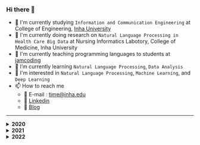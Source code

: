 ### Hi there 👋
<!-- - 📝 My Resume:  -->
- 🏫 I'm currently studying `Information and Communication Engineering` at College of Engineering, [Inha University](https://www.inha.ac.kr/)
- 🤔 I'm currently doing research on `Natural Language Processing in Health Care Big Data` at Nursing Informatics Labotory, College of Medicine, Inha University
- 🏢 I'm currently teaching programming languages to students at [jamcoding](https://jamcoding.co.kr/)
- 🌱 I’m currently learning `Natural Language Processing`, `Data Analysis`
- 🤔 I'm interested in `Natural Language Processing`, `Machine Learning`, and `Deep Learning`
- 📫 How to reach me
  - 📧 E-mail : time@inha.edu
  - 📘 [Linkedin](https://www.linkedin.com/in/dong-geon-lee-9a8647202/)
  - 📝 [Blog](https://oneonlee.tistory.com/)
<!-- - 🔭 I’m currently working on ... -->
<!-- - 🌱 I’m currently learning ... -->
<!-- - 👯 I’m looking to collaborate on ... -->
<!-- - 🤔 I’m looking for help with ... -->
<!-- - 💬 Ask me about ... -->
<!-- - 😄 Pronouns: ... -->
<!-- - ⚡ Fun fact: ... -->


---

<details>
  <summary><strong>2020</strong></summary>

- 생활코딩 "코딩야학 WEB1" - [Certificated](https://cert.yah.ac/?d=%EC%BD%94%EB%94%A9%EA%B3%B5%EB%B6%80%20%ED%8A%B8%EB%9E%99&n=%EC%9D%B4%EB%8F%99%EA%B1%B4&t=2&a=%EC%BD%94%EB%94%A9%EC%95%BC%ED%95%99)
- 생활코딩 "WEB2 - CSS" - [Review](https://oneonlee.tistory.com/8?category=938564)
- 책 "[HTML5 웹 프로그래밍 입문](http://www.yes24.com/Product/Goods/76897377)" - [Repository](https://github.com/oneonlee/WEB-Programming-Practice)
- 책 "인공지능 100점을 위한 파이썬 수학" - [Repository](https://github.com/oneonlee/Python-Math-for-AI)
- SEOUL VR·AR EXPO 2020 참석 - [Confirmation](https://user-images.githubusercontent.com/73745836/163523674-e6d63699-bd62-4c35-86e1-6b887e510dd0.jpg)
- 2020 제 4회 육군창업경진대회 참가 - [Review](https://oneonlee.tistory.com/3?category=938569)
- 스파르타코딩클럽 "크리스마스 특집: 나홀로코딩" - [Certificated](https://s3.ap-northeast-2.amazonaws.com/materials.spartacodingclub.kr/cert/img/5fd1cedae7b11d0865a27a78_5fdd5782922b59b9f312cdd6.jpg)
- Nomad Coders "바닐라 JS로 크롬 앱 만들기" - [Certificated](https://nomadcoders.co/certs/f18c2de1-f57f-47d6-b548-f68c17f9b5ec), [Repository](https://github.com/oneonlee/Vanilla-JS), [Review](https://oneonlee.tistory.com/12?category=938565)

</details>

<details>
  <summary><strong>2021</strong></summary>
  
- 생활코딩 "머신러닝 야학 2기" - [Certificated](https://cert.yah.ac/?d=2021-01-17&n=%EC%9D%B4%EB%8F%99%EA%B1%B4&t=2&a=%EB%A8%B8%EC%8B%A0%EB%9F%AC%EB%8B%9D%EC%95%BC%ED%95%99), [Repository](https://github.com/oneonlee/tensorflow.js-1), [Review](https://oneonlee.tistory.com/13)
- 인프런 "빠르게 git" - [Certificated](https://www.inflearn.com/certificate/431605-324744-2014298), [Repository](https://github.com/oneonlee/Computer-Science/tree/main/0.%20Git)
- 인프런 "<M.B.I.T> 테스트 페이지 만들기! with Django" - [Certificated](https://www.inflearn.com/certificate/431605-326541-2099133), [Repository](https://github.com/oneonlee/MBIT)
- Nomad Coders "Python으로 웹 스크래퍼 만들기" - [Repository](https://github.com/oneonlee/Python)
- 스파르타코딩클럽 "주식자동매매 종합반 4기" - [Certificated](https://s3.ap-northeast-2.amazonaws.com/materials.spartacodingclub.kr/cert/img/new_cert_60a6cdd601c8e533c7ce81c7_5fdd5782922b59b9f312cdd6.jpg)
- 스파르타코딩클럽 "이미지처리로 시작하는 딥러닝 20기" - [Repository](https://github.com/oneonlee/OpenCV-Python)
- 스파르타코딩클럽 "iOS 앱개발 기초반 4기" - [Repository](https://github.com/oneonlee/Swift)
- 인하대학교 수학과 소모임 MOD777 "딥러닝 논문 리뷰" (2021. 04 ~ 2021. 09) - [Repository](https://github.com/oneonlee/Deep-Learning-Paper-Review)
- [2021 스마트 해상물류 ICT멘토링 프로젝트](https://www.hanium.or.kr/upload/b0cf7e50-16a7-4b85-95e5-7dd475688de4.jpg) "스마트 항만 교통관제 시스템(사람-항만-선박-컨테이너)[21_HP048]" (2021. 03 ~ 2021. 11)- [Certificated](https://user-images.githubusercontent.com/73745836/162604948-aaad2759-bf5a-4182-b4bf-0c6bac1602ea.jpg)
- [2021 스마트 해상물류 경진대회](https://www.hanium.or.kr/portal/subscription/info.do?trackSeq=10) "어디라카고 (Where Cargo) <img width=1.5% alt="어디라카고" src="https://github.com/oneonlee/where-cargo/blob/main/frontend/src/logo-ver1.png?raw=true">  스마트 항만 주차정보시스템" (2021. 08 ~ 2021. 11) - [Repository](https://github.com/oneonlee/where-cargo)
- [2021 스마트해상물류 한국정보처리학회 ICT멘토링 학술대회(ACK 2021)](https://www.hanium.or.kr/portal/noticeSmartBoard.do?unitedSeq=15147&articleSeq=55896) 참가 및 발표 - [Certificated](https://user-images.githubusercontent.com/73745836/162605031-1f6bc7ce-8f80-46ac-8753-aeca5e19edf5.jpg)
  - 논문 "[딥 러닝 기반 영상처리를 통한 스마트 항만 주차정보시스템 설계 및 구현 (2021년 한국정보처리학회 추계학술발표대회)](https://www.koreascience.or.kr/article/CFKO202133648918944.page)"
- 특허 출원 "주차 정보를 제공하는 시스템 및 그 제어 방법" (출원번호 10-2021-0178090)
- 잼코딩 온라인관 연구원 : 블록코딩(엔트리), Python, 데이터분석, SW 저작권 출원 강의 등 (2021. 10 ~ Present)
- 인하대학교 간호정보학 연구실 (조인숙) 연구 과제 참여 "CDM 기반의 지능형 진료 가이드 알고리즘 개발과 확산을 위한 CDSS 플랫폼 개발 (3차년도)" (2021. 08 ~ 2021. 12)
- 인하대학교 2021-2 객체지향프로그래밍 2 인하동동 참여 (2021. 09 ~ 2021. 12)
- 인하대학교 2021-2 객체지향프로그래밍 2 인하튜터링 참여 (2021. 09 ~ 2021. 12)
  - 2021-2 인하튜터링 튜티 성적향상상 수상
  - 2021-2 인하튜터링 Great Teamwork상 수상
- "객체지향프로그래밍 2" 수강 ([홍성은](https://sites.google.com/site/csehong/) 교수님) - [Repository](https://github.com/oneonlee/Computer-Science/tree/main/1.%20OOP)
- "자료구조론" 수강 ([남창주](https://changjoonam.wixsite.com/airlab) 교수님) - [Repository](https://github.com/oneonlee/Computer-Science/tree/main/2.%20Data%20Structures)
  
</details>


<details>
  <summary><strong>2022</strong></summary>

- 인하대학교 간호정보학 연구실 (조인숙) 연구 과제 참여중 "임상 빅데이터와 행동경제학 이론을 적용한 다면적 낙상예방 중재 개발과 다기관 효과 탐색" (2022. 01 ~ Present)
- 의료분야 NLP 연구세미나 진행중 - [Repository](https://github.com/oneonlee/NLP-Paper-Review)
- 한 달에 한 권, 일 년 열두 권 독서하기 프로젝트 진행중 (2022. 01 ~ Present)
  - 01월 : "대학원생 때 알았더라면 좋았을 것들" - [Review](https://oneonlee.tistory.com/30?category=946741)
  - 02월 : "밑바닥부터 시작하는 딥러닝" - [Review](https://oneonlee.tistory.com/35?category=946741)
  - 03월 : "모두의 데이터분석 with 파이썬" - [Repository](https://github.com/oneonlee/Public-Data-Analysis), [Review](https://oneonlee.tistory.com/37?category=946741)
- "알고리즘 설계" 수강중 ([최원익](http://dilab.inha.ac.kr/) 교수님) - [Repository](https://github.com/oneonlee/Computer-Science/tree/main/3.%20Algorithms)
- "시스템 프로그래밍" 수강중 (김기창 교수님) - [Repository](https://github.com/oneonlee/Computer-Science/tree/main/4.%20System%20Programming)
- 한컴아카데미 주관 "딥러닝 이해" 수료 - [Certificated](https://user-images.githubusercontent.com/73745836/163787768-c1565a01-57f1-41e0-a436-44a214caaa38.jpg)
- [인하대학교 디지털 혁신공유대학 미래자동차 사업단](http://fvt.inha.ac.kr/) 주관 "Amazon Web Services (AWS) 머신러닝" 수료 - [Certificated](https://user-images.githubusercontent.com/73745836/163787775-86eb9285-5eeb-4539-aed0-0fb977c102ff.jpg)
  </details>
